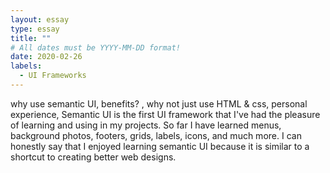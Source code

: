 ```yaml
---
layout: essay
type: essay
title: ""
# All dates must be YYYY-MM-DD format!
date: 2020-02-26
labels:
  - UI Frameworks
---
```


why use semantic UI, benefits? , why not just use HTML & css, personal experience, 
Semantic UI is the first UI framework that I've had the pleasure of learning and using in my projects.  So far I have learned menus, background photos, footers, grids, labels, icons, and much more.  I can honestly say that I enjoyed learning semantic UI because it is similar to a shortcut to creating better web designs.  
